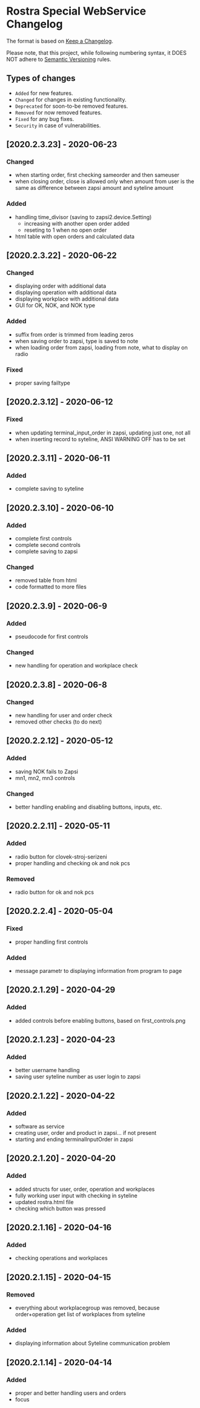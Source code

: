 # Rostra Special WebService Changelog

The format is based on [Keep a Changelog](http://keepachangelog.com/en/1.0.0/).

Please note, that this project, while following numbering syntax, it DOES NOT
adhere to [Semantic Versioning](http://semver.org/spec/v2.0.0.html) rules.

## Types of changes

* ```Added``` for new features.
* ```Changed``` for changes in existing functionality.
* ```Deprecated``` for soon-to-be removed features.
* ```Removed``` for now removed features.
* ```Fixed``` for any bug fixes.
* ```Security``` in case of vulnerabilities.

## [2020.2.3.23] - 2020-06-23

### Changed
- when starting order, first checking sameorder and then sameuser
- when closing order, close is allowed only when amount from user is the same as difference between zapsi amount and syteline amount

### Added
- handling time_divisor (saving to zapsi2.device.Setting)
    - increasing with another open order added
    - reseting to 1 when no open order
- html table with open orders and calculated data

## [2020.2.3.22] - 2020-06-22

### Changed
- displaying order with additional data
- displaying operation with additional data
- displaying workplace with additional data
- GUI for OK, NOK, and NOK type


### Added
- suffix from order is trimmed from leading zeros
- when saving order to zapsi, type is saved to note
- when loading order from zapsi, loading from note, what to display on radio

### Fixed
- proper saving failtype


## [2020.2.3.12] - 2020-06-12

### Fixed
- when updating terminal_input_order in zapsi, updating just one, not all
- when inserting record to syteline, ANSI WARNING OFF has to be set


## [2020.2.3.11] - 2020-06-11

### Added
- complete saving to syteline

## [2020.2.3.10] - 2020-06-10

### Added
- complete first controls
- complete second controls
- complete saving to zapsi

### Changed
- removed table from html
- code formatted to more files 

## [2020.2.3.9] - 2020-06-9

### Added
- pseudocode for first controls

### Changed
- new handling for operation and workplace check

## [2020.2.3.8] - 2020-06-8

### Changed
- new handling for user and order check
- removed other checks (to do next)


## [2020.2.2.12] - 2020-05-12

### Added
- saving NOK fails to Zapsi
- mn1, mn2, mn3 controls

### Changed
- better handling enabling and disabling buttons, inputs, etc.


## [2020.2.2.11] - 2020-05-11

### Added
- radio button for clovek-stroj-serizeni
- proper handling and checking ok and nok pcs

### Removed
- radio button for ok and nok pcs

## [2020.2.2.4] - 2020-05-04

### Fixed
- proper handling first controls

### Added
- message parametr to displaying information from program to page

## [2020.2.1.29] - 2020-04-29

### Added
- added controls before enabling buttons, based on first_controls.png

## [2020.2.1.23] - 2020-04-23

### Added
- better username handling
- saving user syteline number as user login to zapsi

## [2020.2.1.22] - 2020-04-22

### Added
- software as service
- creating user, order and product in zapsi... if not present
- starting and ending terminalInputOrder in zapsi

## [2020.2.1.20] - 2020-04-20

### Added
- added structs for user, order, operation and workplaces
- fully working user input with checking in syteline
- updated rostra.html file 
- checking which button was pressed


## [2020.2.1.16] - 2020-04-16

### Added
- checking operations and workplaces


## [2020.2.1.15] - 2020-04-15

### Removed
- everything about workplacegroup was removed, because order+operation get list of workplaces from syteline

### Added
- displaying information about Syteline communication problem

## [2020.2.1.14] - 2020-04-14

### Added
- proper and better handling users and orders
- focus